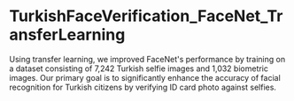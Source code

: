# TurkishFaceVerification_FaceNet_TransferLearning
Using transfer learning, we improved FaceNet's performance by training on a dataset consisting of 7,242 Turkish selfie images and 1,032 biometric images. Our primary goal is to significantly enhance the accuracy of facial recognition for Turkish citizens by verifying ID card photo against selfies.
